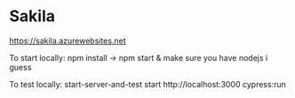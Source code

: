 # Sakila

https://sakila.azurewebsites.net

To start locally: npm install -> npm start & make sure you have nodejs i guess

To test locally: start-server-and-test start http://localhost:3000 cypress:run
